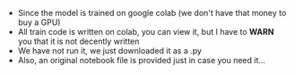 * Since the model is trained on google colab (we don't have that money to buy a GPU)
* All train code is written on colab, you can view it, but I have to **WARN** you that it is not decently written
* We have not run it, we just downloaded it as a .py
* Also, an original notebook file is provided just in case you need it...